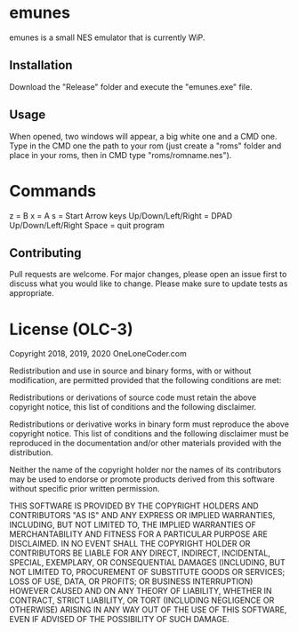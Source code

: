 # emunes
emunes is a small NES emulator that is currently WiP.

## Installation
Download the "Release" folder and execute the "emunes.exe" file.

## Usage
When opened, two windows will appear, a big white one and a CMD one. Type in the CMD one the path to your rom (just create a "roms" folder and place in your roms, then in CMD type "roms/romname.nes").

# Commands
z = B
x = A
s = Start
Arrow keys Up/Down/Left/Right = DPAD Up/Down/Left/Right
Space = quit program

## Contributing
Pull requests are welcome. For major changes, please open an issue first to discuss what you would like to change.
Please make sure to update tests as appropriate.

# License (OLC-3)
Copyright 2018, 2019, 2020 OneLoneCoder.com

Redistribution and use in source and binary forms, with or without modification, are permitted provided that the following conditions are met:

Redistributions or derivations of source code must retain the above copyright notice, this list of conditions and the following disclaimer.

Redistributions or derivative works in binary form must reproduce the above copyright notice. This list of conditions and the following disclaimer must be reproduced in the documentation and/or other materials provided with the distribution.

Neither the name of the copyright holder nor the names of its contributors may be used to endorse or promote products derived from this software without specific prior written permission.

THIS SOFTWARE IS PROVIDED BY THE COPYRIGHT HOLDERS AND CONTRIBUTORS "AS IS" AND ANY EXPRESS OR IMPLIED WARRANTIES, INCLUDING, BUT NOT LIMITED TO, THE IMPLIED WARRANTIES OF MERCHANTABILITY AND FITNESS FOR A PARTICULAR PURPOSE ARE DISCLAIMED. IN NO EVENT SHALL THE COPYRIGHT HOLDER OR CONTRIBUTORS BE LIABLE FOR ANY DIRECT, INDIRECT, INCIDENTAL, SPECIAL, EXEMPLARY, OR CONSEQUENTIAL DAMAGES (INCLUDING, BUT NOT LIMITED TO, PROCUREMENT OF SUBSTITUTE GOODS OR SERVICES; LOSS OF USE, DATA, OR PROFITS; OR BUSINESS INTERRUPTION) HOWEVER CAUSED AND ON ANY THEORY OF LIABILITY, WHETHER IN CONTRACT, STRICT LIABILITY, OR TORT (INCLUDING NEGLIGENCE OR OTHERWISE) ARISING IN ANY WAY OUT OF THE USE OF THIS SOFTWARE, EVEN IF ADVISED OF THE POSSIBILITY OF SUCH DAMAGE.

